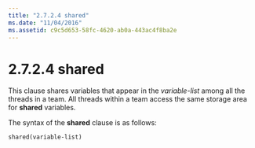 ```yaml
---
title: "2.7.2.4 shared"
ms.date: "11/04/2016"
ms.assetid: c9c5d653-58fc-4620-ab0a-443ac4f8ba2e
---
```

# 2.7.2.4 shared

This clause shares variables that appear in the *variable-list* among all the threads in a team. All threads within a team access the same storage area for **shared** variables.

The syntax of the **shared** clause is as follows:

```
shared(variable-list)
```